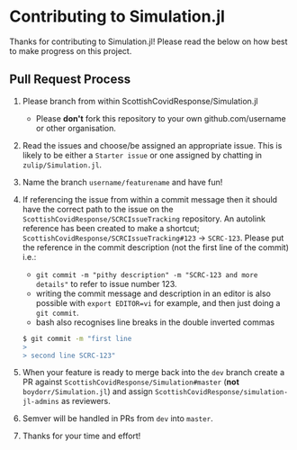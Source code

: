 # Contributing to Simulation.jl

Thanks for contributing to Simulation.jl! Please read the below on how best to make progress on this project.

## Pull Request Process


1. Please branch from within ScottishCovidResponse/Simulation.jl 

   - Please **don't** fork this repository to your own github.com/username or other organisation.

2. Read the issues and choose/be assigned an appropriate issue. This is likely to be either a `Starter issue` or one assigned by chatting in `zulip/Simulation.jl`.

3. Name the branch `username/featurename` and have fun!

4. If referencing the issue from within a commit message then it should have the correct path to the issue on the `ScottishCovidResponse/SCRCIssueTracking` repository. An autolink reference has been created to make a shortcut;  `ScottishCovidResponse/SCRCIssueTracking#123` -> `SCRC-123`. Please put the reference in the commit description (not the first line of the commit) i.e.:

   - `git commit -m "pithy description" -m "SCRC-123 and more details"` to refer to issue number 123. 
   - writing the commit message and description in an editor is also possible with `export EDITOR=vi` for example, and then just doing a `git commit`. 
   - bash also recognises line breaks in the double inverted commas

   ```bash
   $ git commit -m "first line
   >
   > second line SCRC-123"
   ```

5. When your feature is ready to merge back into the `dev` branch create a PR against  `ScottishCovidResponse/Simulation#master` (**not** `boydorr/Simulation.jl`) and assign `ScottishCovidResponse/simulation-jl-admins` as reviewers.

6. Semver will be handled in PRs from `dev` into `master`.

7. Thanks for your time and effort!

